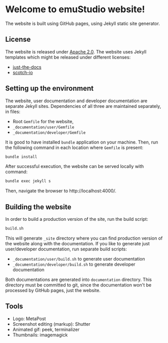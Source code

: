 # Welcome to emuStudio website!

The website is built using GitHub pages, using Jekyll static site generator.


## License

The website is released under [Apache 2.0](https://www.apache.org/licenses/LICENSE-2.0). The website uses Jekyll
templates which might be released under different licenses:

- [just-the-docs](https://github.com/pmarsceill/just-the-docs)
- [scotch-io](https://github.com/scotch-io/scotch-io.github.io)
 
## Setting up the environment

The website, user documentation and developer documentation are separate Jekyll sites. Dependencies of all three
are maintained separately, in files:

- Root `Gemfile` for the website,
- `_documentation/user/Gemfile`  
- `_documentation/developer/Gemfile`

It is good to have installed `bundle` application on your machine. Then, run the following command in each location
where `Gemfile` is present:

```bash
bundle install
```

After successful execution, the website can be served locally with command:

```bash
bundle exec jekyll s
``` 

Then, navigate the browser to http://localhost:4000/.


## Building the website

In order to build a production version of the site, run the build script:

```bash
build.sh
```

This will generate `_site` directory where you can find production version of the website along with the documentation.
If you like to generate just user/developer documentation, run separate build scripts:

- `_documentation/user/build.sh` to generate user documentation
- `_documentation/developer/build.sh` to generate developer documentation

Both documentations are generated into `documentation` directory. This directory must be committed to git, since
the documentation won't be processed by GitHub pages, just the website. 

## Tools

- Logo: MetaPost
- Screenshot editing (markup): Shutter
- Animated gif: peek, terminalizer
- Thumbnails: imagemagick

